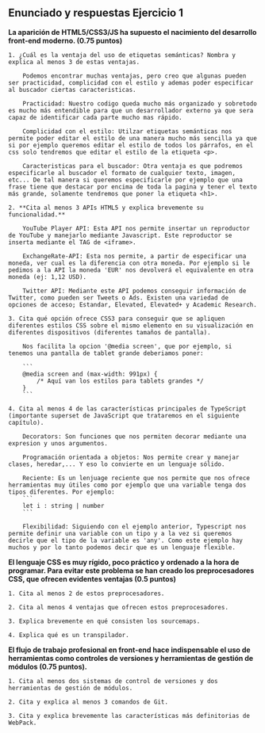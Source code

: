 ## Enunciado y respuestas Ejercicio 1

**La aparición de HTML5/CSS3/JS ha supuesto el nacimiento del desarrollo front-end moderno. (0.75 puntos)**

    1. ¿Cuál es la ventaja del uso de etiquetas semánticas? Nombra y explica al menos 3 de estas ventajas.
   
        Podemos encontrar muchas ventajas, pero creo que algunas pueden ser practicidad, complicidad con el estilo y ademas poder especificar al buscador ciertas caracteristicas.

        Practicidad: Nuestro codigo queda mucho más organizado y sobretodo es mucho más entendible para que un desarrollador externo ya que sera capaz de identificar cada parte mucho mas rápido. 

        Complicidad con el estilo: Utilzar etiquetas semánticas nos permite poder editar el estilo de una manera mucho más sencilla ya que si por ejemplo queremos editar el estilo de todos los párrafos, en el css solo tendremos que editar el estilo de la etiqueta <p>.

        Caracteristicas para el buscador: Otra ventaja es que podremos especificarle al buscador el formato de cualquier texto, imagen, etc... De tal manera si queremos especificarle por ejemplo que una frase tiene que destacar por encima de toda la pagina y tener el texto más grande, solamente tendremos que poner la etiqueta <h1>.

    2. **Cita al menos 3 APIs HTML5 y explica brevemente su funcionalidad.**
   
        YouTube Player API: Esta API nos permite insertar un reproductor de YouTube y manejarlo mediante Javascript. Este reproductor se inserta mediante el TAG de <iframe>.

        ExchangeRate-API: Esta nos permite, a partir de especificar una moneda, ver cual es la diferencia con otra moneda. Por ejemplo si le pedimos a la API la moneda 'EUR' nos devolverá el equivalente en otra moneda (ej: 1,12 USD).

        Twitter API: Mediante este API podemos conseguir información de Twitter, como pueden ser Tweets o Ads. Existen una variedad de opciones de acceso; Estandar, Elevated, Elevated+ y Academic Research.

    3. Cita qué opción ofrece CSS3 para conseguir que se apliquen diferentes estilos CSS sobre el mismo elemento en su visualización en diferentes dispositivos (diferentes tamaños de pantalla).
   
        Nos facilita la opcion '@media screen', que por ejemplo, si tenemos una pantalla de tablet grande deberiamos poner:

        ```
        @media screen and (max-width: 991px) {
            /* Aquí van los estilos para tablets grandes */
        }
        ```

    4. Cita al menos 4 de las características principales de TypeScript (importante superset de JavaScript que trataremos en el siguiente capítulo).
   
        Decorators: Son funciones que nos permiten decorar mediante una expresion y unos argumentos.

        Programación orientada a objetos: Nos permite crear y manejar clases, heredar,... Y eso lo convierte en un lenguaje sólido.

        Reciente: Es un lenjuage reciente que nos permite que nos ofrece herramientas muy útiles como por ejemplo que una variable tenga dos tipos diferentes. Por ejemplo:
        ```
        let i : string | number
        ```

        Flexibilidad: Siguiendo con el ejemplo anterior, Typescript nos permite definir una variable con un tipo y a la vez si queremos decirle que el tipo de la variable es 'any'. Como este ejemplo hay muchos y por lo tanto podemos decir que es un lenguaje flexible.
        



**El lenguaje CSS es muy rígido, poco práctico y ordenado a la hora de programar. Para evitar este problema se han creado los preprocesadores CSS, que ofrecen evidentes ventajas (0.5 puntos)**

    1. Cita al menos 2 de estos preprocesadores.
   
    2. Cita al menos 4 ventajas que ofrecen estos preprocesadores.
   
    3. Explica brevemente en qué consisten los sourcemaps.
   
    4. Explica qué es un transpilador.

**El flujo de trabajo profesional en front-end hace indispensable el uso de herramientas como controles de versiones y herramientas de gestión de módulos (0.75 puntos).**

    1. Cita al menos dos sistemas de control de versiones y dos herramientas de gestión de módulos.

    2. Cita y explica al menos 3 comandos de Git.

    3. Cita y explica brevemente las características más definitorias de WebPack.